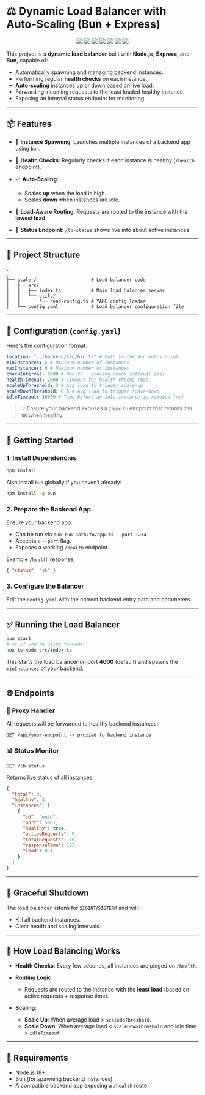 # ⚖️ Dynamic Load Balancer with Auto-Scaling (Bun + Express)

<div align="center">

  <!-- Badges -->
  <img src="https://github.com/Adityaadpandey/Load_Balancer/actions/workflows/ci.yml/badge.svg" />
  <img src="https://img.shields.io/badge/License-MIT-green.svg" />
  <img src="https://img.shields.io/badge/Built%20With-Bun-blue" />
  <img src="https://img.shields.io/badge/code_style-prettier-ff69b4.svg" />
  <img src="https://img.shields.io/badge/Code-TypeScript-blue?logo=typescript" />
  <img src="https://img.shields.io/github/repo-size/Adityaadpandey/Load_Balancer" />
  <img src="https://img.shields.io/github/last-commit/Adityaadpandey/Load_Balancer" />

</div>

This project is a **dynamic load balancer** built with **Node.js**, **Express**, and **Bun**, capable of:

- Automatically spawning and managing backend instances.
- Performing regular **health checks** on each instance.
- **Auto-scaling** instances up or down based on live load.
- Forwarding incoming requests to the least loaded healthy instance.
- Exposing an internal status endpoint for monitoring.

---

## 📦 Features

- 🏁 **Instance Spawning**: Launches multiple instances of a backend app using `bun`.
- 💓 **Health Checks**: Regularly checks if each instance is healthy (`/health` endpoint).
- 📈 **Auto-Scaling**:

  - Scales **up** when the load is high.
  - Scales **down** when instances are idle.

- 🚥 **Load-Aware Routing**: Requests are routed to the instance with the **lowest load**.
- 🚦 **Status Endpoint**: `/lb-status` shows live info about active instances.

---

## 📁 Project Structure

```
.
.
├── scaler/                    # Load balancer code
│   ├── src/
│   │   ├── index.ts           # Main load balancer server
│   │   └── utils/
│   │       └── read-config.ts # YAML config loader
│   └── config.yaml            # Load balancer configuration file

```

---

## 🔧 Configuration (`config.yaml`)

Here's the configuration format:

```yaml
location: "../backend/src/bin.ts" # Path to the Bun entry point
minInstances: 2 # Minimum number of instances
maxInstances: 8 # Maximum number of instances
checkInterval: 5000 # Health + scaling check interval (ms)
healthTimeout: 2000 # Timeout for health checks (ms)
scaleUpThreshold: 3 # Avg load to trigger scale-up
scaleDownThreshold: 0.5 # Avg load to trigger scale-down
idleTimeout: 30000 # Time before an idle instance is removed (ms)
```

> 💡 Ensure your backend exposes a `/health` endpoint that returns `200 OK` when healthy.

---

## 🚀 Getting Started

### 1. Install Dependencies

```bash
npm install
```

Also install `bun` globally if you haven’t already:

```bash
npm install -g bun
```

### 2. Prepare the Backend App

Ensure your backend app:

- Can be run via `bun run path/to/app.ts --port 1234`
- Accepts a `--port` flag.
- Exposes a working `/health` endpoint.

Example `/health` response:

```json
{ "status": "ok" }
```

### 3. Configure the Balancer

Edit the `config.yaml` with the correct backend entry path and parameters.

---

## ✅ Running the Load Balancer

```bash
bun start
# or if you're using ts-node:
npx ts-node src/index.ts
```

This starts the load balancer on port **4000** (default) and spawns the `minInstances` of your backend.

---

## 🌐 Endpoints

### 🔁 Proxy Handler

All requests will be forwarded to healthy backend instances:

```http
GET /api/your-endpoint -> proxied to backend instance
```

### 📊 Status Monitor

```http
GET /lb-status
```

Returns live status of all instances:

```json
{
  "total": 3,
  "healthy": 3,
  "instances": [
    {
      "id": "uuid",
      "port": 5001,
      "healthy": true,
      "activeRequests": 0,
      "totalRequests": 10,
      "responseTime": 123,
      "load": 0.1
    }
  ]
}
```

---

## 🛑 Graceful Shutdown

The load balancer listens for `SIGINT`/`SIGTERM` and will:

- Kill all backend instances.
- Clear health and scaling intervals.

---

## 🧠 How Load Balancing Works

- **Health Checks**: Every few seconds, all instances are pinged on `/health`.
- **Routing Logic**:

  - Requests are routed to the instance with the **least load** (based on active requests + response time).

- **Scaling**:

  - **Scale Up**: When average load > `scaleUpThreshold`.
  - **Scale Down**: When average load < `scaleDownThreshold` and idle time > `idleTimeout`.

---

## 📌 Requirements

- Node.js 18+
- Bun (for spawning backend instances)
- A compatible backend app exposing a `/health` route

